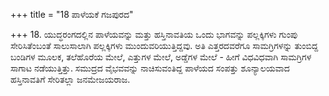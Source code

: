 +++
title = "18 ಪಾಳೆಯಕೆ ಗಜಪುರದ"

+++
18. ಯುದ್ಧರಂಗದಲ್ಲಿನ ಪಾಳೆಯವನ್ನು ಮತ್ತು ಹಸ್ತಿನಾವತಿಯ ಒಂದು ಭಾಗವನ್ನು ಪಲ್ಲಕ್ಕಿಗಳು ಗುಂಪು ಸೇರಿಸಿತೆಂಬಂತೆ ಸಾಲುಸಾಲಾಗಿ ಪಲ್ಲಕ್ಕಿಗಳು ಮುಂದುವರಿಯುತ್ತಿದ್ದವು. ಅತಿ ಎತ್ತರದವರೆಗೂ ಸಾಮಗ್ರಿಗಳನ್ನು ತುಂಬಿದ್ದ ಬಂಡಿಗಳ ಮೂಲಕ, ತಲೆಹೊರೆಯ ಮೇಲೆ, ಎತ್ತುಗಳ ಮೇಲೆ, ಅಡ್ಡೆಗಳ ಮೇಲೆ - ಹೀಗೆ ವಿಧವಿಧವಾಗಿ ಸಾಮಗ್ರಿಗಳ ಸಾಗಾಟ ನಡೆಯುತ್ತಿತ್ತು. ಸಮುದ್ರದ ವೈಭವವನ್ನು ನಾಚಿಸುವಂತಿದ್ದ ಪಾಳೆಯದ ಸಂಪತ್ತು ಶೂನ್ಯಾಲಯವಾದ ಹಸ್ತಿನಾವತಿಗೆ ಸೇರಿತಲ್ಲಾ ಜನಮೇಜಯರಾಜ.